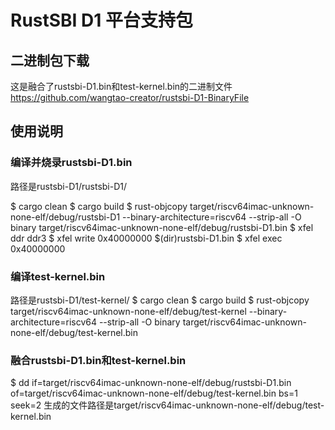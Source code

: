 # RustSBI D1 平台支持包



## 二进制包下载
这是融合了rustsbi-D1.bin和test-kernel.bin的二进制文件
https://github.com/wangtao-creator/rustsbi-D1-BinaryFile


## 使用说明

### 编译并烧录rustsbi-D1.bin
路径是rustsbi-D1/rustsbi-D1/

$ cargo clean
$ cargo build
$ rust-objcopy target/riscv64imac-unknown-none-elf/debug/rustsbi-D1 --binary-architecture=riscv64 --strip-all -O binary target/riscv64imac-unknown-none-elf/debug/rustsbi-D1.bin
$ xfel ddr ddr3
$ xfel write 0x40000000 $(dir)rustsbi-D1.bin
$ xfel exec 0x40000000

### 编译test-kernel.bin
路径是rustsbi-D1/test-kernel/
$ cargo clean
$ cargo build
$ rust-objcopy target/riscv64imac-unknown-none-elf/debug/test-kernel --binary-architecture=riscv64 --strip-all -O binary target/riscv64imac-unknown-none-elf/debug/test-kernel.bin


### 融合rustsbi-D1.bin和test-kernel.bin
$ dd if=target/riscv64imac-unknown-none-elf/debug/rustsbi-D1.bin of=target/riscv64imac-unknown-none-elf/debug/test-kernel.bin bs=1 seek=2
生成的文件路径是target/riscv64imac-unknown-none-elf/debug/test-kernel.bin
